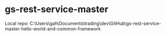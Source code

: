 # gs-rest-service-master
Local repo:  C:\Users\gah\Documents\trading\dev\GitHub\gs-rest-service-master-hello-world-and-common-framework
